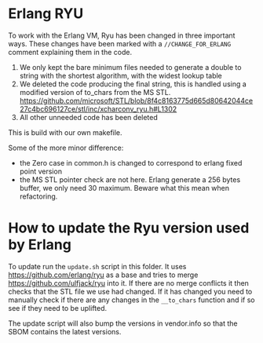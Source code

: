 <!--
%% %CopyrightBegin%
%%
%% SPDX-License-Identifier: Apache-2.0
%%
%% Copyright Ericsson AB 2025. All Rights Reserved.
%%
%% Licensed under the Apache License, Version 2.0 (the "License");
%% you may not use this file except in compliance with the License.
%% You may obtain a copy of the License at
%%
%%     http://www.apache.org/licenses/LICENSE-2.0
%%
%% Unless required by applicable law or agreed to in writing, software
%% distributed under the License is distributed on an "AS IS" BASIS,
%% WITHOUT WARRANTIES OR CONDITIONS OF ANY KIND, either express or implied.
%% See the License for the specific language governing permissions and
%% limitations under the License.
%%
%% %CopyrightEnd%
-->

# Erlang RYU

To work with the Erlang VM, Ryu has been changed in three important ways. These
changes have been marked with a `//CHANGE_FOR_ERLANG` comment explaining them in
the code.

1. We only kept the bare minimum files needed to generate a double to string with the shortest algorithm, with the widest lookup table
2. We deleted the code producing the final string, this is handled using a modified version of to_chars from the MS STL. <https://github.com/microsoft/STL/blob/8f4c8163775d665d80642044ce27c4bc696127ce/stl/inc/xcharconv_ryu.h#L1302>
3. All other unneeded code has been deleted

This is build with our own makefile.

Some of the more minor difference:

- the Zero case in common.h is changed to correspond to erlang fixed point version
- the MS STL pointer check are not here. Erlang generate a 256 bytes buffer, we only need 30 maximum. Beware what this mean when refactoring.

# How to update the Ryu version used by Erlang

To update run the `update.sh` script in this folder. It uses
<https://github.com/erlang/ryu> as a base and tries to merge
<https://github.com/ulfjack/ryu> into it. If there are no merge conflicts it then
checks that the STL file we use had changed. If it has changed you need to manually
check if there are any changes in the `__to_chars` function and if so see if they
need to be uplifted.

The update script will also bump the versions in vendor.info so that the SBOM
contains the latest versions.